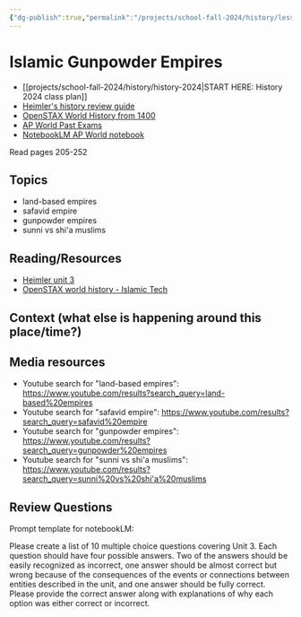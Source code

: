 ```yaml
---
{"dg-publish":true,"permalink":"/projects/school-fall-2024/history/lessons/safavid-empire/"}
---
```



#  Islamic Gunpowder Empires

- [[projects/school-fall-2024/history/history-2024\|START HERE: History 2024 class plan]]
- [Heimler's history review guide](https://resources.heimlershistory.com/products/ap-world-heimler-review-guide)
- [OpenSTAX World History from 1400](https://openstax.org/books/world-history-volume-2/pages/1-introduction)
- [AP World Past Exams](https://apcentral.collegeboard.org/courses/ap-world-history/exam/past-exam-questions)
- [NotebookLM AP World notebook](https://notebooklm.google.com/notebook/94b83796-38ce-42a3-b8c6-61630d55f2a2)


Read pages 205-252

## Topics


- land-based empires 
- safavid empire 
- gunpowder empires 
- sunni vs shi'a muslims 


## Reading/Resources

- [Heimler unit 3](https://resources.heimlershistory.com/products/ap-world-heimler-review-guide/categories/2153189689/posts/2168935673) 
- [OpenSTAX world history - Islamic Tech](https://openstax.org/books/world-history-volume-2/pages/4-1-a-connected-islamic-world?query=gunpowder&target=%7B%22index%22%3A0%2C%22type%22%3A%22search%22%7D#para-00026) 

## Context (what else is happening around this place/time?)


## Media resources


- Youtube search for "land-based empires": https://www.youtube.com/results?search_query=land-based%20empires 
- Youtube search for "safavid empire": https://www.youtube.com/results?search_query=safavid%20empire 
- Youtube search for "gunpowder empires": https://www.youtube.com/results?search_query=gunpowder%20empires 
- Youtube search for "sunni vs shi'a muslims": https://www.youtube.com/results?search_query=sunni%20vs%20shi'a%20muslims 

## Review Questions

Prompt template for notebookLM:

Please create a list of 10 multiple choice questions covering Unit 3. Each question should have four possible answers. Two of the answers should be easily recognized as incorrect, one answer should be almost correct but wrong because of the consequences of the events or connections between entities described in the unit, and one answer should be fully correct. Please provide the correct answer along with explanations of why each option was either correct or incorrect.